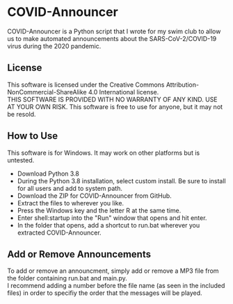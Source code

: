 ﻿# COVID-Announcer
COVID-Announcer is a Python script that I wrote for my swim club to allow us to make automated announcements about the SARS-CoV-2/COVID-19 virus during the 2020 pandemic.  

## License
This software is licensed under the Creative Commons Attribution-NonCommercial-ShareAlike 4.0 International license.  
THIS SOFTWARE IS PROVIDED WITH NO WARRANTY OF ANY KIND. USE AT YOUR OWN RISK. 
This software is free to use for anyone, but it may not be resold.  

## How to Use
This software is for Windows. It may work on other platforms but is untested.  
* Download Python 3.8
* During the Python 3.8 installation, select custom install. Be sure to install for all users and add to system path.
* Download the ZIP for COVID-Announcer from GitHub.
* Extract the files to wherever you like.
* Press the Windows key and the letter R at the same time.
* Enter shell:startup into the "Run" window that opens and hit enter.
* In the folder that opens, add a shortcut to run.bat wherever you extracted COVID-Announcer.

## Add or Remove Announcements
To add or remove an announcment, simply add or remove a MP3 file from the folder containing run.bat and main.py.  
I recommend adding a number before the file name (as seen in the included files) in order to specifiy the order that the messages will be played.

